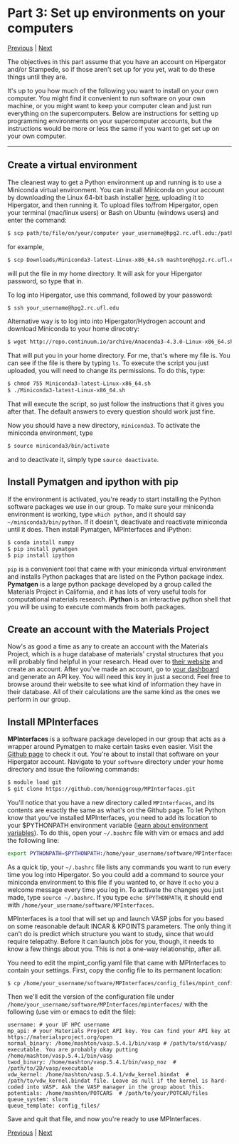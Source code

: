# Part 3: Set up environments on your computers
[Previous](https://github.com/ashtonmv/Getting-Started/blob/master/objectives/Part_2.md) | [Next](https://github.com/ashtonmv/Getting-Started/blob/master/objectives/Part_4.md)

The objectives in this part assume that you have an account on Hipergator and/or Stampede, so if those aren't set up for you yet, wait to do these things until they are.

It's up to you how much of the following you want to install on your own computer. You might find it convenient to
run software on your own machine, or you might want to keep your computer clean and just run everything on the supercomputers. Below are instructions for setting up programming environments on your supercomputer accounts, but the instructions would be more or less the same if you want to get set up on your own computer.

--------
## Create a virtual environment
The cleanest way to get a Python environment up and running is to use a Miniconda virtual environment. You can install Miniconda on your account by downloading the Linux 64-bit bash installer [here](https://conda.io/miniconda.html), uploading it to Hipergator, and then running it. To upload files to/from Hipergator, open your terminal (mac/linux users) or Bash on Ubuntu (windows users) and enter the command:

```bash
$ scp path/to/file/on/your/computer your_username@hpg2.rc.ufl.edu:/path/where/you/want/the/file/on/hipergator
```
for example,

```bash
$ scp Downloads/Miniconda3-latest-Linux-x86_64.sh mashton@hpg2.rc.ufl.edu:/home/mashton/
```
will put the file in my home directory. It will ask for your Hipergator password, so type that in.

To log into Hipergator, use this command, followed by your password:

```bash
$ ssh your_username@hpg2.rc.ufl.edu
```
Alternative way is to log into into Hipergator/Hydrogen account and download Miniconda to your home direcotry:

```bash
$ wget http://repo.continuum.io/archive/Anaconda3-4.3.0-Linux-x86_64.sh
```

That will put you in your home directory. For me, that's where my file is. You can see if the file is there by typing ``ls``. To execute the script you just uploaded, you will need to change its permissions. To do this, type:

```bash
$ chmod 755 Miniconda3-latest-Linux-x86_64.sh
$ ./Miniconda3-latest-Linux-x86_64.sh
```
That will execute the script, so just follow the instructions that it gives you after that. The default answers to every question should work just fine.

Now you should have a new directory, ``miniconda3``. To activate the miniconda environment, type

```bash
$ source miniconda3/bin/activate
```
and to deactivate it, simply type ``source deactivate``.

## Install Pymatgen and ipython with pip
If the environment is activated, you're ready to start installing the Python software packages we use in our group. To make sure your miniconda environment is working, type ``which python``, and it should say ``~/miniconda3/bin/python``. If it doesn't, deactivate and reactivate miniconda until it does. Then install Pymatgen, MPInterfaces and iPython:

```bash
$ conda install numpy
$ pip install pymatgen
$ pip install ipython
```
`pip` is a convenient tool that came with your miniconda virtual environment and installs Python packages that are listed on the Python package index. **Pymatgen** is a large python package developed by a group called the Materials Project in California, and it has lots of very useful tools for computational materials research. **iPython** is an interactive python shell that you will be using to execute commands from both packages.


## Create an account with the Materials Project
Now's as good a time as any to create an account with the Materials Project, which is a huge database of materials' crystal structures that you will probably find helpful in your research. Head over to [their website](https://materialsproject.org/) and create an account. After you've made an account, go to [your dashboard](https://materialsproject.org/dashboard) and generate an API key. You will need this key in just a second. Feel free to browse around their website to see what kind of information they have in their database. All of their calculations are the same kind as the ones we perform in our group.

## Install MPInterfaces
**MPInterfaces** is a software package developed in our group that acts as a wrapper around Pymatgen to make certain tasks even easier. Visit the [Github page](https://github.com/henniggroup/mpinterfaces) to check it out. You're about to install that software on your Hipergator account. Navigate to your `software` directory under your home directory and issue the following commands:

```bash
$ module load git
$ git clone https://github.com/henniggroup/MPInterfaces.git
```
You'll notice that you have a new directory called `MPInterfaces`, and its contents are exactly the same as what's on the Github page. To let Python know that you've installed MPInterfaces, you need to add its location to your $PYTHONPATH environment variable ([learn about environment variables](https://www.digitalocean.com/community/tutorials/how-to-read-and-set-environmental-and-shell-variables-on-a-linux-vps)). To do this, open your `~/.bashrc` file with vim or emacs and add the following line:

```bash
export PYTHONPATH=$PYTHONPATH:/home/your_username/software/MPInterfaces
```
As a quick tip, your `~/.bashrc` file lists any commands you want to run every time you log into Hipergator. So you could add a command to source your miniconda environment to this file if you wanted to, or have it `echo` you a welcome message every time you log in. To activate the changes you just made, type `source ~/.bashrc`. If you type `echo $PYTHONPATH`, it should end with `/home/your_username/software/MPInterfaces`.

MPInterfaces is a tool that will set up and launch VASP jobs for you based on some reasonable default INCAR & KPOINTS parameters. The only thing it can't do is predict which structure you want to study, since that would require telepathy. Before it can launch jobs for you, though, it needs to know a few things about you. This is not a one-way relationship, after all.

You need to edit the mpint_config.yaml file that came with MPInterfaces to contain your settings. First, copy the config file to its permanent location:

```bash
$ cp /home/your_username/software/MPInterfaces/config_files/mpint_config.yaml /home/your_username/software/MPInterfaces/mpinterfaces/
```
Then we'll edit the version of the configuration file under `/home/your_username/software/MPInterfaces/mpinterfaces/` with the following (use vim or emacs to edit the file):

```
username: # your UF HPC username
mp_api: # your Materials Project API key. You can find your API key at https://materialsproject.org/open
normal_binary: /home/mashton/vasp.5.4.1/bin/vasp # /path/to/std/vasp/
executable. You are probably okay putting /home/mashton/vasp.5.4.1/bin/vasp
twod_binary: /home/mashton/vasp.5.4.1/bin/vasp_noz  # /path/to/2D/vasp/executable
vdw_kernel: /home/mashton/vasp.5.4.1/vdw_kernel.bindat  # /path/to/vdw_kernel.bindat file. Leave as null if the kernel is hard-coded into VASP. Ask the VASP manager in the group about this.
potentials: /home/mashton/POTCARS  # /path/to/your/POTCAR/files
queue_system: slurm
queue_template: config_files/
```

Save and quit that file, and now you're ready to use MPInterfaces.

[Previous](https://github.com/ashtonmv/Getting-Started/blob/master/objectives/Part_2.md) | [Next](https://github.com/ashtonmv/Getting-Started/blob/master/objectives/Part_4.md)
